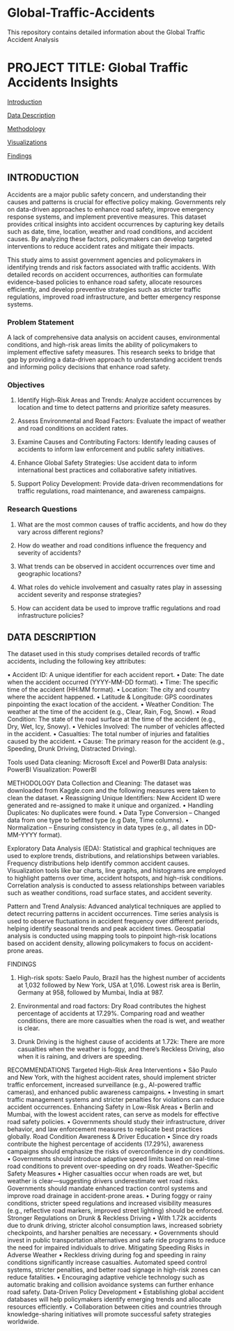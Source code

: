 # Global-Traffic-Accidents
This repository contains detailed information about the Global Traffic Accident Analysis

# PROJECT TITLE: Global Traffic Accidents Insights

[Introduction](Introduction)

[Data Description](Data-Description)

[Methodology](Methodology)

[Visualizations](Visualizations)

[Findings](Findings)


## INTRODUCTION

Accidents are a major public safety concern, and understanding their causes and patterns is crucial for effective policy making. Governments rely on data-driven approaches to enhance road safety, improve emergency response systems, and implement preventive measures. This dataset provides critical insights into accident occurrences by capturing key details such as date, time, location, weather and road conditions, and accident causes. By analyzing these factors, policymakers can develop targeted interventions to reduce accident rates and mitigate their impacts.

This study aims to assist government agencies and policymakers in identifying trends and risk factors associated with traffic accidents. With detailed records on accident occurrences, authorities can formulate evidence-based policies to enhance road safety, allocate resources efficiently, and develop preventive strategies such as stricter traffic regulations, improved road infrastructure, and better emergency response systems.

### Problem Statement

A lack of comprehensive data analysis on accident causes, environmental conditions, and high-risk areas limits the ability of policymakers to implement effective safety measures. This research seeks to bridge that gap by providing a data-driven approach to understanding accident trends and informing policy decisions that enhance road safety.

### Objectives

1.	Identify High-Risk Areas and Trends: Analyze accident occurrences by location and time to detect patterns and prioritize safety measures.
   
3.	Assess Environmental and Road Factors: Evaluate the impact of weather and road conditions on accident rates.
   
5.	Examine Causes and Contributing Factors: Identify leading causes of accidents to inform law enforcement and public safety initiatives.
   
7.	Enhance Global Safety Strategies: Use accident data to inform international best practices and collaborative safety initiatives.
   
9.	Support Policy Development: Provide data-driven recommendations for traffic regulations, road maintenance, and awareness campaigns.


### Research Questions

1.	What are the most common causes of traffic accidents, and how do they vary across different regions?
   
3.	How do weather and road conditions influence the frequency and severity of accidents?
   
5.	What trends can be observed in accident occurrences over time and geographic locations?
   
7.	What roles do vehicle involvement and casualty rates play in assessing accident severity and response strategies?
   
9.	How can accident data be used to improve traffic regulations and road infrastructure policies?
    

## DATA DESCRIPTION

The dataset used in this study comprises detailed records of traffic accidents, including the following key attributes:

•	Accident ID: A unique identifier for each accident report.
•	Date: The date when the accident occurred (YYYY-MM-DD format).
•	Time: The specific time of the accident (HH:MM format).
•	Location: The city and country where the accident happened.
•	Latitude & Longitude: GPS coordinates pinpointing the exact location of the accident.
•	Weather Condition: The weather at the time of the accident (e.g., Clear, Rain, Fog, Snow).
•	Road Condition: The state of the road surface at the time of the accident (e.g., Dry, Wet, Icy, Snowy).
•	Vehicles Involved: The number of vehicles affected in the accident.
•	Casualties: The total number of injuries and fatalities caused by the accident.
•	Cause: The primary reason for the accident (e.g., Speeding, Drunk Driving, Distracted Driving).

Tools used
Data cleaning: Microsoft Excel and PowerBI
Data analysis: PowerBI
Visualization: PowerBI

METHODOLOGY
Data Collection and Cleaning:  The dataset was downloaded from Kaggle.com and the following measures were taken to clean the dataset.
•	Reassigning Unique Identifiers: New Accident ID were generated and re-assigned to make it unique and organized.
•	Handling Duplicates: No duplicates were found.
•	Data Type Conversion – Changed data from one type to befitted type (e.g Date, Time columns).
•	Normalization – Ensuring consistency in data types (e.g., all dates in DD-MM-YYYY format).

Exploratory Data Analysis (EDA): Statistical and graphical techniques are used to explore trends, distributions, and relationships between variables. Frequency distributions help identify common accident causes. Visualization tools like bar charts, line graphs, and histograms are employed to highlight patterns over time, accident hotspots, and high-risk conditions. Correlation analysis is conducted to assess relationships between variables such as weather conditions, road surface states, and accident severity.

Pattern and Trend Analysis: Advanced analytical techniques are applied to detect recurring patterns in accident occurrences. Time series analysis is used to observe fluctuations in accident frequency over different periods, helping identify seasonal trends and peak accident times. Geospatial analysis is conducted using mapping tools to pinpoint high-risk locations based on accident density, allowing policymakers to focus on accident-prone areas. 

FINDINGS
1.	High-risk spots: Saelo Paulo, Brazil has the highest number of accidents at 1,032 followed by New York, USA at 1,016. Lowest risk area is Berlin, Germany at 958, followed by Mumbai, India at 987.

2.	Environmental and road factors: Dry Road contributes the highest percentage of accidents at 17.29%. Comparing road and weather conditions, there are more casualties when the road is wet, and weather is clear.

3.	Drunk Driving is the highest cause of accidents at 1.72k: There are more casualties when the weather is foggy, and there’s Reckless Driving, also when it is raining, and drivers are speeding.



RECOMMENDATIONS 
Targeted High-Risk Area Interventions
•	São Paulo and New York, with the highest accident rates, should implement stricter traffic enforcement, increased surveillance (e.g., AI-powered traffic cameras), and enhanced public awareness campaigns.
•	Investing in smart traffic management systems and stricter penalties for violations can reduce accident occurrences.
 Enhancing Safety in Low-Risk Areas
•	Berlin and Mumbai, with the lowest accident rates, can serve as models for effective road safety policies.
•	Governments should study their infrastructure, driver behavior, and law enforcement measures to replicate best practices globally.
Road Condition Awareness & Driver Education
•	Since dry roads contribute the highest percentage of accidents (17.29%), awareness campaigns should emphasize the risks of overconfidence in dry conditions.
•	Governments should introduce adaptive speed limits based on real-time road conditions to prevent over-speeding on dry roads.
Weather-Specific Safety Measures
•	Higher casualties occur when roads are wet, but weather is clear—suggesting drivers underestimate wet road risks. Governments should mandate enhanced traction control systems and improve road drainage in accident-prone areas.
•	During foggy or rainy conditions, stricter speed regulations and increased visibility measures (e.g., reflective road markers, improved street lighting) should be enforced.
Stronger Regulations on Drunk & Reckless Driving
•	With 1.72k accidents due to drunk driving, stricter alcohol consumption laws, increased sobriety checkpoints, and harsher penalties are necessary.
•	Governments should invest in public transportation alternatives and safe ride programs to reduce the need for impaired individuals to drive.
Mitigating Speeding Risks in Adverse Weather
•	Reckless driving during fog and speeding in rainy conditions significantly increase casualties. Automated speed control systems, stricter penalties, and better road signage in high-risk zones can reduce fatalities.
•	Encouraging adaptive vehicle technology such as automatic braking and collision avoidance systems can further enhance road safety.
Data-Driven Policy Development
•	Establishing global accident databases will help policymakers identify emerging trends and allocate resources efficiently.
•	Collaboration between cities and countries through knowledge-sharing initiatives will promote successful safety strategies worldwide.


